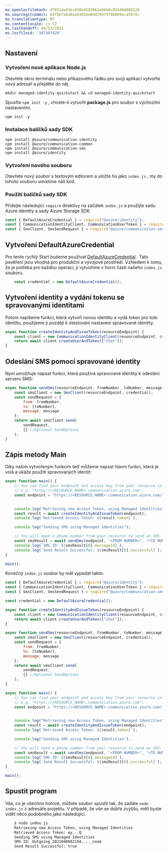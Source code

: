 ```yaml
---
ms.openlocfilehash: d70514e81bc838b4193862e66b0c03440d006128
ms.sourcegitcommit: b4fbb7a6a0aa93656e8dd29979786069eca567dc
ms.translationtype: MT
ms.contentlocale: cs-CZ
ms.lasthandoff: 04/13/2021
ms.locfileid: "107307428"
---
```

## <a name="setting-up"></a>Nastavení

### <a name="create-a-new-nodejs-application"></a>Vytvoření nové aplikace Node.js

Otevřete okno terminálu nebo příkazového řádku pro svoji aplikaci vytvořte nový adresář a přejděte do něj.

```console
mkdir managed-identity-quickstart && cd managed-identity-quickstart
```

Spusťte `npm init -y` , chcete-li vytvořit **package.js** pro soubor s výchozími nastaveními.

```console
npm init -y
```

### <a name="install-the-sdk-packages"></a>Instalace balíčků sady SDK

```console
npm install @azure/communication-identity
npm install @azure/communication-common
npm install @azure/communication-sms
npm install @azure/identity
```

### <a name="create-a-new-file"></a>Vytvoření nového souboru

Otevřete nový soubor s textovým editorem a uložte ho jako `index.js` , my do tohoto souboru umístíme náš kód.

### <a name="use-the-sdk-packages"></a>Použití balíčků sady SDK

Přidejte následující `require` direktivy na začátek `index.js` a použijte sadu Azure identity a sady Azure Storage SDK.

```JavaScript
const { DefaultAzureCredential } = require("@azure/identity");
const { CommunicationIdentityClient, CommunicationUserToken } = require("@azure/communication-identity");
const { SmsClient, SmsSendRequest } = require("@azure/communication-sms");
```
## <a name="create-a-defaultazurecredential"></a>Vytvoření DefaultAzureCredential

Pro tento rychlý Start budeme používat [DefaultAzureCredential](/javascript/api/@azure/identity/defaultazurecredential) . Tato pověření jsou vhodná pro produkční a vývojové prostředí. Vzhledem k tomu, že je potřeba pro každou operaci, ji vytvoříme v horní části našeho `index.js` souboru. 

```JavaScript
    const credential = new DefaultAzureCredential();
```

## <a name="create-an-identity-and-issue-a-token-with-managed-identities"></a>Vytvoření identity a vydání tokenu se spravovanými identitami

Potom napíšeme funkci, která vytvoří novou identitu a vydá token pro tuto identitu, použijeme ji později k otestování nastavení spravované identity.

```JavaScript
async function createIdentityAndIssueToken(resourceEndpoint) {
    const client = new CommunicationIdentityClient(resourceEndpoint, credential);
    return await client.createUserAndToken(["chat"]);
}
```

## <a name="send-an-sms-with-managed-identity"></a>Odeslání SMS pomocí spravované identity

Nyní umožňuje napsat funkci, která používá spravované identity k odeslání serveru SMS:

```JavaScript
async function sendSms(resourceEndpoint, fromNumber, toNumber, message) {
    const smsClient = new SmsClient(resourceEndpoint, credential);
    const sendRequest = {
        from: fromNumber,
        to: [toNumber],
        message: message
    };
    return await smsClient.send(
        sendRequest,
        {} //Optional SendOptions
    );
}
```

## <a name="write-the-main-method"></a>Zápis metody Main

Díky našim vytvořeným funkcím teď můžeme napsat hlavní funkci, která je volá a ukáže použití spravovaných identit:
```JavaScript
async function main() {
    // You can find your endpoint and access key from your resource in the Azure portal
    // e.g. "https://<RESOURCE_NAME>.communication.azure.com";
    const endpoint = "https://<RESOURCE_NAME>.communication.azure.com/"

    
    console.log("Retrieving new Access Token, using Managed Identities");
    const result = await createIdentityAndIssueToken(endpoint);
    console.log(`Retrieved Access Token: ${result.token}`);

    console.log("Sending SMS using Managed Identities");

    // You will need a phone number from your resource to send an SMS.
    const smsResult = await sendSms(endpoint, "<FROM NUMBER>", "<TO NUMBER>", "Hello from Managed Identities");
    console.log(`SMS ID: ${smsResult[0].messageId}`);
    console.log(`Send Result Successful: ${smsResult[0].successful}`);
}

main();
```

Konečný `index.js` soubor by měl vypadat takto:
```JavaScript
const { DefaultAzureCredential } = require("@azure/identity");
const { CommunicationIdentityClient, CommunicationUserToken } = require("@azure/communication-identity");
const { SmsClient, SmsSendRequest } = require("@azure/communication-sms");

const credential = new DefaultAzureCredential();

async function createIdentityAndIssueToken(resourceEndpoint) {
    const client = new CommunicationIdentityClient(resourceEndpoint, credential);
    return await client.createUserAndToken(["chat"]);
}

async function sendSms(resourceEndpoint, fromNumber, toNumber, message) {
    const smsClient = new SmsClient(resourceEndpoint, credential);
    const sendRequest = {
        from: fromNumber,
        to: [toNumber],
        message: message
    };
    return await smsClient.send(
        sendRequest,
        {} //Optional SendOptions
    );
}

async function main() {
    // You can find your endpoint and access key from your resource in the Azure portal
    // e.g. "https://<RESOURCE_NAME>.communication.azure.com";
    const endpoint = "https://<RESOURCE_NAME>.communication.azure.com/"

    
    console.log("Retrieving new Access Token, using Managed Identities");
    const result = await createIdentityAndIssueToken(endpoint);
    console.log(`Retrieved Access Token: ${result.token}`);

    console.log("Sending SMS using Managed Identities");

    // You will need a phone number from your resource to send an SMS.
    const smsResult = await sendSms(endpoint, "<FROM NUMBER>", "<TO NUMBER>", "Hello from Managed Identities");
    console.log(`SMS ID: ${smsResult[0].messageId}`);
    console.log(`Send Result Successful: ${smsResult[0].successful}`);
}

main();
```

## <a name="run-the-program"></a>Spustit program

Vše, co je všechno hotové, můžete soubor spustit tak, že zadáte `node index.js` z adresáře projektu. V případě, že vše se dobře zvýšilo, měli byste vidět něco podobného jako následující.

```Bash
    $ node index.js
    Retrieving new Access Token, using Managed Identities
    Retrieved Access Token: ey...Q
    Sending SMS using Managed Identities
    SMS ID: Outgoing_2021040602194...._noam
    Send Result Successful: true
```
